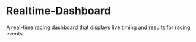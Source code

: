 # Realtime-Dashboard
 A real-time racing dashboard that displays live timing and results for racing events.
